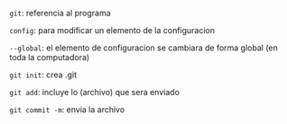 `git`: referencia al programa

`config`: para modificar un elemento de la configuracion

`--global`: el elemento de configuracion se cambiara de forma global (en toda la computadora)

`git init`: crea .git

`git add`: incluye lo (archivo) que sera enviado

`git commit -m`: envia la archivo